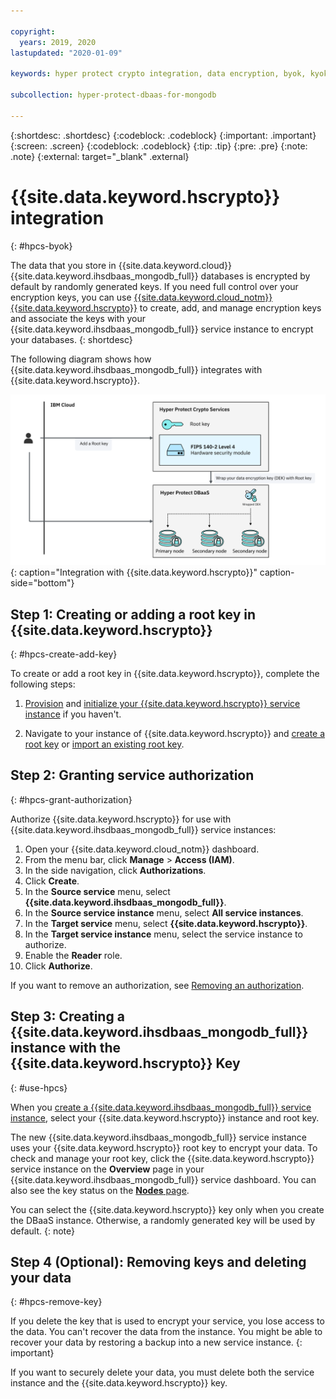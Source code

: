 ```yaml
---

copyright:
  years: 2019, 2020
lastupdated: "2020-01-09"

keywords: hyper protect crypto integration, data encryption, byok, kyok

subcollection: hyper-protect-dbaas-for-mongodb

---
```


{:shortdesc: .shortdesc}
{:codeblock: .codeblock}
{:important: .important}
{:screen: .screen}
{:codeblock: .codeblock}
{:tip: .tip}
{:pre: .pre}
{:note: .note}
{:external: target="_blank" .external}

# {{site.data.keyword.hscrypto}} integration
{: #hpcs-byok}

The data that you store in {{site.data.keyword.cloud}} {{site.data.keyword.ihsdbaas_mongodb_full}} databases is encrypted by default by randomly generated keys. If you need full control over your encryption keys, you can use [{{site.data.keyword.cloud_notm}} {{site.data.keyword.hscrypto}}](/docs/hs-crypto?topic=hs-crypto-overview) to create, add, and manage encryption keys and associate the keys with your {{site.data.keyword.ihsdbaas_mongodb_full}} service instance to encrypt your databases.
{: shortdesc}

The following diagram shows how {{site.data.keyword.ihsdbaas_mongodb_full}} integrates with {{site.data.keyword.hscrypto}}.

![Integration with {{site.data.keyword.hscrypto}}](images/DBaaS-KYOK.svg "Integration with {{site.data.keyword.hscrypto}}"){: caption="Integration with {{site.data.keyword.hscrypto}}" caption-side="bottom"}

## Step 1: Creating or adding a root key in {{site.data.keyword.hscrypto}}
{: #hpcs-create-add-key}

To create or add a root key in {{site.data.keyword.hscrypto}}, complete the following steps:

 1. [Provision](/docs/hs-crypto?topic=hs-crypto-provision) and [initialize your {{site.data.keyword.hscrypto}} service instance](/docs/hs-crypto?topic=hs-crypto-initialize-hsm) if you haven't.

2. Navigate to your instance of {{site.data.keyword.hscrypto}} and [create a root key](/docs/hs-crypto?topic=hs-crypto-create-root-keys) or [import an existing root key](/docs/hs-crypto?topic=hs-crypto-import-root-keys).

## Step 2: Granting service authorization
{: #hpcs-grant-authorization}

Authorize {{site.data.keyword.hscrypto}} for use with {{site.data.keyword.ihsdbaas_mongodb_full}} service instances:

1. Open your {{site.data.keyword.cloud_notm}} dashboard.
2. From the menu bar, click **Manage** > **Access (IAM)**.
3. In the side navigation, click **Authorizations**.
4. Click **Create**.
5. In the **Source service** menu, select **{{site.data.keyword.ihsdbaas_mongodb_full}}**.
6. In the **Source service instance** menu, select **All service instances**.
7. In the **Target service** menu, select **{{site.data.keyword.hscrypto}}**.
8. In the **Target service instance** menu, select the service instance to authorize.
9. Enable the **Reader** role.
10. Click **Authorize**.

If you want to remove an authorization, see [Removing an authorization](/docs/iam?topic=iam-serviceauth#remove-auth).

## Step 3: Creating a {{site.data.keyword.ihsdbaas_mongodb_full}} instance with the {{site.data.keyword.hscrypto}} Key
{: #use-hpcs}

When you [create a {{site.data.keyword.ihsdbaas_mongodb_full}} service instance](/docs/hyper-protect-dbaas-for-mongodb?topic=hyper-protect-dbaas-for-mongodb-gettingstarted#creating-a-database-cluster-introduction), select your {{site.data.keyword.hscrypto}} instance and root key.

The new {{site.data.keyword.ihsdbaas_mongodb_full}} service instance uses your {{site.data.keyword.hscrypto}} root key to encrypt your data. To check and manage your root key, click the {{site.data.keyword.hscrypto}} service instance on the **Overview** page in your {{site.data.keyword.ihsdbaas_mongodb_full}} service dashboard. You can also see the key status on the [**Nodes** page](/docs/hyper-protect-dbaas-for-mongodb?topic=hyper-protect-dbaas-for-mongodb-dbaas-webui-nodes#webui-check-node-status).

You can select the {{site.data.keyword.hscrypto}} key only when you create the DBaaS instance. Otherwise, a randomly generated key will be used by default.
{: note}

## Step 4 (Optional): Removing keys and deleting your data
{: #hpcs-remove-key}

If you delete the key that is used to encrypt your service, you lose access to the data. You can't recover the data from the instance. You might be able to recover your data by restoring a backup into a new service instance.
{: important}

If you want to securely delete your data, you must delete both the service instance and the {{site.data.keyword.hscrypto}} key.
